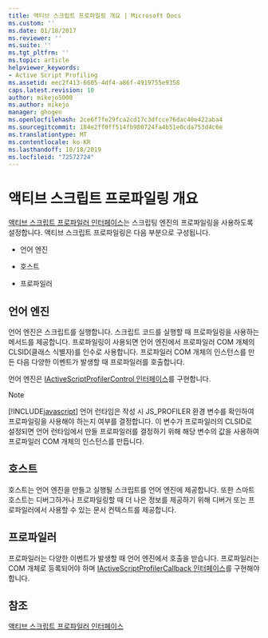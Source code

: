 ```yaml
---
title: 액티브 스크립트 프로파일링 개요 | Microsoft Docs
ms.custom: ''
ms.date: 01/18/2017
ms.reviewer: ''
ms.suite: ''
ms.tgt_pltfrm: ''
ms.topic: article
helpviewer_keywords:
- Active Script Profiling
ms.assetid: eec2f413-6605-4df4-a86f-4919755e9358
caps.latest.revision: 10
author: mikejo5000
ms.author: mikejo
manager: ghogen
ms.openlocfilehash: 2ce6f7fe29fca2cd17c3dfcce76dac40e422aba4
ms.sourcegitcommit: 184e2ff0ff514fb980724fa4b51e0cda753d4c6e
ms.translationtype: MT
ms.contentlocale: ko-KR
ms.lasthandoff: 10/18/2019
ms.locfileid: "72572724"
---
```

# <a name="active-script-profiling-overview"></a>액티브 스크립트 프로파일링 개요
[액티브 스크립트 프로파일러 인터페이스](../winscript/reference/active-script-profiler-interfaces.md)는 스크립팅 엔진의 프로파일링을 사용하도록 설정합니다. 액티브 스크립트 프로파일링은 다음 부분으로 구성됩니다.  
  
- 언어 엔진  
  
- 호스트  
  
- 프로파일러  
  
## <a name="language-engine"></a>언어 엔진  
 언어 엔진은 스크립트를 실행합니다. 스크립트 코드를 실행할 때 프로파일링을 사용하는 메서드를 제공합니다. 프로파일링이 사용되면 언어 엔진에서 프로파일러 COM 개체의 CLSID(클래스 식별자)를 인수로 사용합니다. 프로파일러 COM 개체의 인스턴스를 만든 다음 다양한 이벤트가 발생할 때 프로파일러를 호출합니다.  
  
 언어 엔진은 [IActiveScriptProfilerControl 인터페이스](../winscript/reference/iactivescriptprofilercontrol-interface.md)를 구현합니다.  
  
> [!NOTE]
> [!INCLUDE[javascript](../javascript/includes/javascript-md.md)] 언어 런타임은 작성 시 JS_PROFILER 환경 변수를 확인하여 프로파일링을 사용해야 하는지 여부를 결정합니다. 이 변수가 프로파일러의 CLSID로 설정되면 언어 런타임에서 만들 프로파일러를 결정하기 위해 해당 변수의 값을 사용하여 프로파일러 COM 개체의 인스턴스를 만듭니다.  
  
## <a name="host"></a>호스트  
 호스트는 언어 엔진을 만들고 실행될 스크립트를 언어 엔진에 제공합니다. 또한 스마트 호스트는 디버그하거나 프로파일링할 때 더 나은 정보를 제공하기 위해 디버거 또는 프로파일러에서 사용할 수 있는 문서 컨텍스트를 제공합니다.  
  
## <a name="profiler"></a>프로파일러  
 프로파일러는 다양한 이벤트가 발생할 때 언어 엔진에서 호출을 받습니다. 프로파일러는 COM 개체로 등록되어야 하며 [IActiveScriptProfilerCallback 인터페이스](../winscript/reference/iactivescriptprofilercallback-interface.md)를 구현해야 합니다.  
  
## <a name="see-also"></a>참조  
 [액티브 스크립트 프로파일러 인터페이스](../winscript/reference/active-script-profiler-interfaces.md)